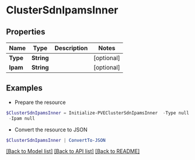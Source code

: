 # ClusterSdnIpamsInner
## Properties

Name | Type | Description | Notes
------------ | ------------- | ------------- | -------------
**Type** | **String** |  | [optional] 
**Ipam** | **String** |  | [optional] 

## Examples

- Prepare the resource
```powershell
$ClusterSdnIpamsInner = Initialize-PVEClusterSdnIpamsInner  -Type null `
 -Ipam null
```

- Convert the resource to JSON
```powershell
$ClusterSdnIpamsInner | ConvertTo-JSON
```

[[Back to Model list]](../README.md#documentation-for-models) [[Back to API list]](../README.md#documentation-for-api-endpoints) [[Back to README]](../README.md)

